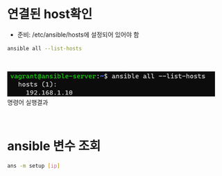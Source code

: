 # 연결된 host확인
* 준비: /etc/ansible/hosts에 설정되어 있어야 함

```sh
ansible all --list-hosts
```

<br>

![](../imgs/ansible_allhosts.png)
<br>명령어 실행결과

<br>

# ansible 변수 조회
```sh
ans -m setup [ip]
```